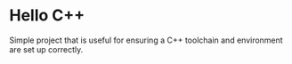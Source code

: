 # Hello C++

Simple project that is useful for ensuring a C++ toolchain and environment are
set up correctly.